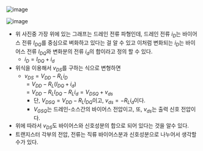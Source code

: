 ![image](https://github.com/user-attachments/assets/71e2a5c1-b232-4e32-9647-5b7b12865e83)


![image](https://github.com/user-attachments/assets/cfc05be6-4496-4b81-91d1-c279f8b65115)

- 위 사진중 가장 위에 있는 그래프는 드레인 전류 파형인데, 드레인 전류 $i_D$는 바이어스 전류 $I_{DQ}$를 중심으로 벼화하고 있다는 걸 알 수 있고 이처럼 변화되는 $i_D$는 바이어스 전류 $I_{DQ}$와 변화분의 전류 $i_d$의 합이라고 정의 할 수 있다.
  - $i_D = I_{DQ}+ i_d$
- 위식을 이용해서 $v_{DS}$를 구하는 식으로 변형하면
  - $v_{DS} = V_{DD} - R_Li_D$<br>$= V_{DD} - R_L(I_{DQ}+i_d)$<br>$=V_{DD}-R_LI_{DQ}- R_Li_d = V_{DSQ}+v_{ds}$
    - 단, $V_{DSQ} = V_{DD} - R_LI_{DQ}$이고, $v_{ds} = -R_Li_d$이다.
    - $V_{GSQ}$는 드레인-소스간의 바이어스 전압이고, 또, $v_{ds}$는 출력 신호 전압이다.
- 위에 따라서 $v_{DS}$도 바이어스와 신호성분의 합으로 되어 있다는 것을 알수 있다.
- 트랜지스터 각부의 전압, 전류는 직류 바이어스분과 신호성분으로 나누어서 생각할 수가 있다.
